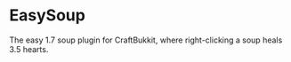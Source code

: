 EasySoup
========

The easy 1.7 soup plugin for CraftBukkit, where right-clicking a soup heals 3.5 hearts.
